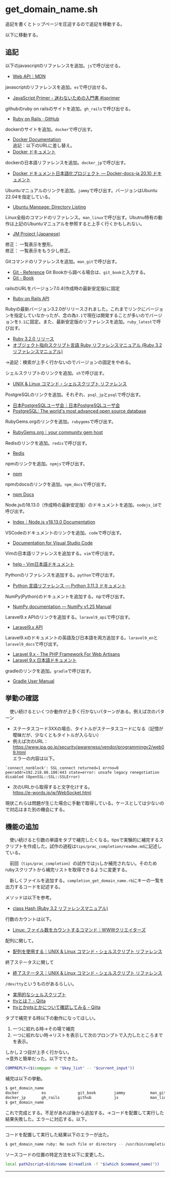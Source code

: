 # get_domain_name.sh

追記を書くとトップページを圧迫するので追記を移動する。

以下に移動する。

## 追記
以下のjavascriptのリファレンスを追加。`js`で呼び出せる。
- [Web API｜MDN](https://developer.mozilla.org/ja/docs/Web/API)

javascriptのリファレンスを追加。`es`で呼び出せる。
- [JavaScript Primer - 迷わないための入門書 #jsprimer](https://jsprimer.net/)

githubのruby on railsのサイトを追加。`gh_rails`で呼び出せる。
- [Ruby on Rails · GitHub](https://github.com/rails)

dockerのサイトを追加。`docker`で呼び出す。
- [Docker Documentation](https://docs.docker.com/)  
追記：以下のURLに差し替え。
- [Docker ドキュメント](https://matsuand.github.io/docs.docker.jp.onthefly/)

dockerの日本語リファレンスを追加。`docker_jp`で呼び出す。
- [Docker ドキュメント日本語化プロジェクト — Docker-docs-ja 20.10 ドキュメント](https://docs.docker.jp/)

Ubuntuマニュアルのリンクを追加。`jammy`で呼び出す。バージョンはUbuntu 22.04を指定している。
- [Ubuntu Manpage: Directory Listing ](https://manpages.ubuntu.com/manpages/jammy/)

Linux全般のコマンドのリファレンス。`man_linux`で呼び出す。Ubutnu特有の動作は上記のUbuntuマニュアルを参照すると上手く行くかもしれない。
- [JM Project (Japanese)](https://linuxjm.osdn.jp/)

修正： 一覧表示を整形。  
修正： 一覧表示をもう少し修正。

Gitコマンドのリファレンスを追加。`man_git`で呼び出す。
- [Git - Reference](https://git-scm.com/docs)
Git Bookから調べる場合は、`git_book`と入力する。
- [Git - Book](https://git-scm.com/book/ja/v2)

railsのURLをバージョン7.0.4(作成時の最新安定版)に固定
- [Ruby on Rails API](https://api.rubyonrails.org/v7.0.4/)

Rubyの最新バージョン3.2.0がリリースされました。これまでリンクにバージョンを指定していなかったが、念の為`3.1`で現在は開発することが多いのでバージョンを`3.1`に固定。また、最新安定版のリファレンスを追加。`ruby_latest`で呼び出す。
- [Ruby 3.2.0 リリース](https://www.ruby-lang.org/ja/news/2022/12/25/ruby-3-2-0-released/)
- [オブジェクト指向スクリプト言語 Ruby リファレンスマニュアル (Ruby 3.2 リファレンスマニュアル)](https://docs.ruby-lang.org/ja/latest/doc/index.html)

→追記：検索が上手く行かないのでバージョンの固定をやめる。

シェルスクリプトのリンクを追加。`sh`で呼び出す。
- [UNIX &amp; Linux コマンド・シェルスクリプト リファレンス](https://shellscript.sunone.me/)  

PostgreSQLのリンクを追加。それぞれ、`psql_jp`と`psql`で呼び出す。
- [日本PostgreSQLユーザ会｜日本PostgreSQLユーザ会](https://www.postgresql.jp/)
- [PostgreSQL: The world's most advanced open source database](https://www.postgresql.org/)

RubyGems.orgのリンクを追加。`rubygems`で呼び出す。
- [RubyGems.org｜your community gem host](https://rubygems.org/)

Redisのリンクを追加。`redis`で呼び出す。
- [Redis](https://redis.io/)

npmのリンクを追加。`npmjs`で呼び出す。
- [npm](https://www.npmjs.com/)

npmのdocsのリンクを追加。`npm_docs`で呼び出す。
- [npm Docs](https://docs.npmjs.com/)

Node.jsの18.13.0（作成時の最新安定版）のドキュメントを追加。`nodejs_18`で呼び出す。
- [Index｜Node.js v18.13.0 Documentation](https://nodejs.org/dist/latest-v18.x/docs/api/)

VSCodeのドキュメントのリンクを追加。`code`で呼び出す。
- [Documentation for Visual Studio Code](https://code.visualstudio.com/docs)

Vimの日本語リファレンスを追加する。`vim`で呼び出す。
- [help - Vim日本語ドキュメント](https://vim-jp.org/vimdoc-ja/)

Pythonのリファレンスを追加する。`python`で呼び出す。
- [Python 言語リファレンス — Python 3.11.3 ドキュメント](https://docs.python.org/ja/3/reference/index.html#reference-index)

NumPy(Python)のドキュメントを追加する。npで呼び出す。
- [NumPy documentation — NumPy v1.25 Manual](https://numpy.org/doc/stable/index.html)

Laravel9.x APIのリンクを追加する。`laravel9_api`で呼び出す。
- [Laravel9.x API](https://laravel.com/api/9.x/)

Laravel9.xのドキュメントの英語及び日本語を両方追加する。`laravel9_en`と`laravel9_docs`で呼び出す。
- [Laravel 9.x - The PHP Framework For Web Artisans](https://laravel.com/docs/9.x)
- [Laravel 9.x 日本語ドキュメント](https://readouble.com/laravel/9.x/ja/installation.html)

gradleのリンクを追加。`gradle`で呼び出す。
- [Gradle User Manual](https://docs.gradle.org/current/userguide/userguide.html)

## 挙動の確認
　使い続けるといくつか動作が上手く行かないパターンがある。例えば次のパターン

- ステータスコード3XXの場合、タイトルがステータスコードになる（記憶が曖昧だが、少なくともタイトルが入らない）
- 例えば次のURL：https://www.ipa.go.jp/security/awareness/vendor/programmingv2/web09.html  
エラーの内容は以下。
```
`connect_nonblock': SSL_connect returned=1 errno=0 peeraddr=192.218.88.180:443 state=error: unsafe legacy renegotiation disabled (OpenSSL::SSL::SSLError)
```
-  次のURLから取得すると文字化けする。  
https://e-words.jp/w/WebSocket.html

現状これらは問題が生じた場合に手動で取得している。ケースとしては少ないので対応はまた別の機会にする。

## 機能の追加
　使い続けると引数の単語をタブで補完したくなる。tipsで実験的に補完するスクリプトを作成した。試作の過程は`tips/prac_completion/readme.md`に記述している。

　前回（`tips/prac_completion`）の試作では`js`しか補完されない。そのためrubyスクリプトから補完リストを取得できるように変更する。

　新しくファイルを追加する。`completion_get_domain_name.rb`にキーの一覧を出力するコードを記述する。

メソッドは以下を参考。
- [class Hash (Ruby 3.2 リファレンスマニュアル)](https://docs.ruby-lang.org/ja/latest/class/Hash.html#I_KEYS)

行数のカウントは以下。
- [Linux: ファイル数をカウントするコマンド｜WWWクリエイターズ](https://www-creators.com/archives/5820)

配列に関して。
- [配列を使用する｜UNIX &amp; Linux コマンド・シェルスクリプト リファレンス](https://shellscript.sunone.me/array.html)

終了ステータスに関して
- [終了ステータス｜UNIX &amp; Linux コマンド・シェルスクリプト リファレンス](https://shellscript.sunone.me/exit_status.html)

`/dev/tty`というものがあるらしい。
- [実用的なシェルスクリプト](https://www.kushiro-ct.ac.jp/yanagawa/ex-2017/3-unix/03.html)
- [ttyとは？ - Qiita](https://qiita.com/hoge_5555/items/f677f9ec7cd859380426)
- [ttyとかptsとかについて確認してみる - Qiita](https://qiita.com/toshihirock/items/22de12f99b5c40365369)

タブで補完する時以下の動作になってほしい。

1. 一つに絞れる時→その場で補完
1. 一つに絞れない時→リストを表示して次のプロンプトで入力したところまでを表示。

しかし２つ目が上手く行かない。  
→意外と簡単だった。以下でできた。

```bash
COMPREPLY=($(compgen -W "$key_list" -- "$current_input"))
```

補完は以下の挙動。

```bash
$ get_domain_name 
docker          es              git_book        jammy           man_git         mdn             rails_guide     ruby            
docker_jp       gh_rails        github          js              man_linux       rails           rails_guide_en  ruby_latest     
$ get_domain_name
``` 

これで完成とする。不足があれば後から追加する。→コードを配置して実行した結果失敗した。エラーに対応する。以下。

---

コードを配置して実行した結果以下のエラーが出た。

```bash
$ get_domain_name ruby: No such file or directory -- /usr/bin/completion_get_domain_name.rb (LoadError)
```

ソースコードの位置の特定方法を以下に変更した。
```bash
local path2script=$(dirname $(readlink -f "$(which $command_name)"))
```

---